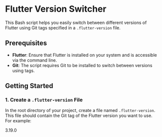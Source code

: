 # Flutter Version Switcher

This Bash script helps you easily switch between different versions of Flutter using Git tags specified in a `.flutter-version` file.

## Prerequisites

- **Flutter**: Ensure that Flutter is installed on your system and is accessible via the command line.
- **Git**: The script requires Git to be installed to switch between versions using tags.

## Getting Started

### 1. Create a `.flutter-version` File

In the root directory of your project, create a file named `.flutter-version`. This file should contain the Git tag of the Flutter version you want to use. For example:

3.19.0
